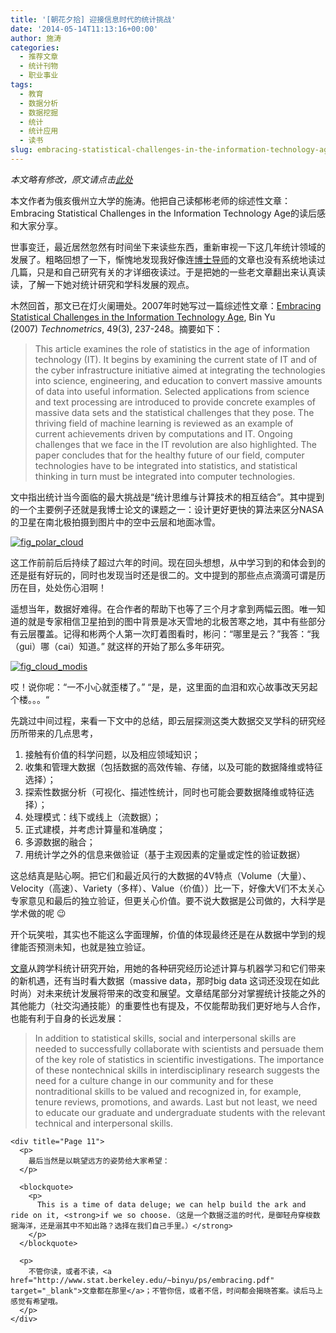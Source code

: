 ```yaml
---
title: '[朝花夕拾] 迎接信息时代的统计挑战'
date: '2014-05-14T11:13:16+00:00'
author: 施涛
categories:
  - 推荐文章
  - 统计刊物
  - 职业事业
tags:
  - 教育
  - 数据分析
  - 数据挖掘
  - 统计
  - 统计应用
  - 读书
slug: embracing-statistical-challenges-in-the-information-technology-age
---
```


_本文略有修改，原文请点击<a href="http://blog.cos.name/taoshi/2014/05/12/%E6%9C%9D%E8%8A%B1%E5%A4%95%E6%8B%BE%EF%BC%9A%E8%BF%8E%E6%8E%A5%E4%BF%A1%E6%81%AF%E6%97%B6%E4%BB%A3%E7%9A%84%E7%BB%9F%E8%AE%A1%E6%8C%91%E6%88%98/" target="_blank">此处</a>_

本文作者为俄亥俄州立大学的施涛。他把自己读郁彬老师的综述性文章：Embracing Statistical Challenges in the Information Technology Age的读后感和大家分享。

世事变迁，最近居然忽然有时间坐下来读些东西，重新审视一下这几年统计领域的发展了。粗略回想了一下，惭愧地发现我好像连<a href="http://www.stat.berkeley.edu/~binyu" target="_blank">博士导师</a>的文章也没有系统地读过几篇，只是和自己研究有关的才详细夜读过。于是把她的一些老文章翻出来认真读读，了解一下她对统计研究和学科发展的观点。

木然回首，那文已在灯火阑珊处。2007年时她写过一篇综述性文章：<a href="http://www.stat.berkeley.edu/~binyu/ps/embracing.pdf" target="_blank">Embracing Statistical Challenges in the Information Technology Age</a>, Bin Yu (2007) _Technometrics_, 49(3), 237-248。摘要如下：<!--more-->

> This article examines the role of statistics in the age of information technology (IT). It begins by examining the current state of IT and of the cyber infrastructure initiative aimed at integrating the technologies into science, engineering, and education to convert massive amounts of data into useful information. Selected applications from science and text processing are introduced to provide concrete examples of massive data sets and the statistical challenges that they pose. The thriving field of machine learning is reviewed as an example of current achievements driven by computations and IT. Ongoing challenges that we face in the IT revolution are also highlighted. The paper concludes that for the healthy future of our field, computer technologies have to be integrated into statistics, and statistical thinking in turn must be integrated into computer technologies.

文中指出统计当今面临的最大挑战是“统计思维与计算技术的相互结合”。其中提到的一个主要例子还就是我博士论文的课题之一：设计更好更快的算法来区分NASA的卫星在南北极拍摄到图片中的空中云层和地面冰雪。

[![fig_polar_cloud](https://cos.name/wp-content/uploads/2014/05/fig_polar_cloud-212x300.jpg)](https://cos.name/wp-content/uploads/2014/05/fig_polar_cloud.jpg)

这工作前前后后持续了超过六年的时间。现在回头想想，从中学习到的和体会到的还是挺有好玩的，同时也发现当时还是很二的。文中提到的那些点点滴滴可谓是历历在目，处处伤心泪啊！

遥想当年，数据好难得。在合作者的帮助下也等了三个月才拿到两幅云图。唯一知道的就是专家相信卫星拍到的图中背景是冰天雪地的北极苦寒之地，其中有些部分有云层覆盖。记得和彬两个人第一次盯着图看时，彬问：“哪里是云？”我答：“我（gui）哪（cai）知道。” 就这样的开始了那么多年研究。

[![fig_cloud_modis](https://cos.name/wp-content/uploads/2014/05/fig_cloud_modis.jpg)](https://cos.name/wp-content/uploads/2014/05/fig_cloud_modis.jpg)

哎！说你呢：“一不小心就歪楼了。” “是，是，这里面的血泪和欢心故事改天另起个楼。。。“

先跳过中间过程，来看一下文中的总结，即云层探测这类大数据交叉学科的研究经历所带来的几点思考，

<div title="Page 3">
  <div title="Page 3">
    <ol>
      <li>
        接触有价值的科学问题，以及相应领域知识；
      </li>
      <li>
        收集和管理大数据（包括数据的高效传输、存储，以及可能的数据降维或特征选择）；
      </li>
      <li>
        探索性数据分析（可视化、描述性统计，同时也可能会要数据降维或特征选择）；
      </li>
      <li>
        处理模式：线下或线上（流数据）；
      </li>
      <li>
        正式建模，并考虑计算量和准确度；
      </li>
      <li>
        多源数据的融合；
      </li>
      <li>
        用统计学之外的信息来做验证（基于主观因素的定量或定性的验证数据）
      </li>
    </ol>
  </div>
  
  <p>
    这总结真是贴心啊。把它们和最近风行的大数据的4V特点（Volume（大量）、Velocity（高速）、Variety（多样）、Value（价值））比一下，好像大V们不太关心专家意见和最后的独立验证，但更关心价值。要不说大数据是公司做的，大科学是学术做的呢 😉
  </p>
  
  <p>
    开个玩笑啦，其实也不能这么字面理解，价值的体现最终还是在从数据中学到的规律能否预测未知，也就是独立验证。
  </p>
  
  <p>
    <a href="http://www.stat.berkeley.edu/~binyu/ps/embracing.pdf" target="_blank">文章</a>从跨学科统计研究开始，用她的各种研究经历论述计算与机器学习和它们带来的新机遇，还有当时看大数据（massive data，那时big data 这词还没现在如此时尚）对未来统计发展将带来的改变和展望。文章结尾部分对掌握统计技能之外的其他能力（社交沟通技能）的重要性也有提及，不仅能帮助我们更好地与人合作，也能有利于自身的长远发展：
  </p>
  
  <div title="Page 10">
    <blockquote>
      <p>
        In addition to statistical skills, social and interpersonal skills are needed to successfully collaborate with scientists and persuade them of the key role of statistics in scientific investigations. The importance of these nontechnical skills in interdisciplinary research suggests the need for a culture change in our community and for these nontraditional skills to be valued and recognized in, for example, tenure reviews, promotions, and awards. Last but not least, we need to educate our graduate and undergraduate students with the relevant technical and interpersonal skills.
      </p>
    </blockquote>
    
    <div title="Page 11">
      <p>
        最后当然是以眺望远方的姿势给大家希望：
      </p>
      
      <blockquote>
        <p>
          This is a time of data deluge; we can help build the ark and ride on it, <strong>if we so choose.（这是一个数据泛滥的时代，是御轻舟穿梭数据海洋，还是溺其中不知出路？选择在我们自己手里。）</strong>
        </p>
      </blockquote>
      
      <p>
        不管你读，或者不读，<a href="http://www.stat.berkeley.edu/~binyu/ps/embracing.pdf" target="_blank">文章都在那里</a>；不管你信，或者不信，时间都会揭晓答案。读后马上感觉有希望哦。
      </p>
    </div>
  </div>
</div>
